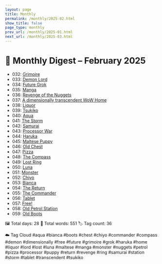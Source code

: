 ```yaml
---
layout: page
title: Monthly
permalink: /monthly/2025-02.html
show_title: false
page_type: monthly
prev_url: /monthly/2025-01.html
next_url: /monthly/2025-03.html
---
```


# 📅 Monthly Digest – February 2025

- 032: [Grimoire](https://x.com/Trevorion/status/1885724090859762133)
- 033: [Demon Lord](https://x.com/Trevorion/status/1886072985565413690)
- 034: [Future Grok](https://x.com/Trevorion/status/1886279167588921701)
- 035: [Manga](https://x.com/Trevorion/status/1886590105441407310)
- 036: [Revenge of the Nuggets](https://x.com/Trevorion/status/1886943656466088248)
- 037: [A dimensionally transcendent WoW Home](https://x.com/Trevorion/status/1887306673913508039)
- 038: [Liquor](https://x.com/Trevorion/status/1887757218528858478)
- 039: [Tsukiko](https://x.com/Trevorion/status/1888057694520504423)
- 040: [Aqua](https://x.com/Trevorion/status/1888403761950863461)
- 041: [The Storm](https://x.com/Trevorion/status/1888786026979611002)
- 042: [Samurai](https://x.com/Trevorion/status/1889272416796377319)
- 043: [Processor War](https://x.com/Trevorion/status/1889519634170159271)
- 044: [Haruka](https://x.com/Trevorion/status/1889868504536588537)
- 045: [Maltese Puppy](https://x.com/Trevorion/status/1890257396347597033)
- 046: [Old Chest](https://x.com/Trevorion/status/1890609425188012259)
- 047: [Pizza](https://x.com/Trevorion/status/1890960757174538285)
- 048: [The Compass](https://x.com/Trevorion/status/1891374551717540069)
- 049: [Lost Ring](https://x.com/Trevorion/status/1891927772286587000)
- 050: [Luna](https://x.com/Trevorion/status/1892042212789071897)
- 051: [Monster](https://x.com/Trevorion/status/1892453690998460421)
- 052: [Chiyo](https://x.com/Trevorion/status/1892860245371691141)
- 053: [Bianca](https://x.com/Trevorion/status/1893126140736258347)
- 054: [The Return](https://x.com/Trevorion/status/1893561117667934250)
- 055: [The Commander](https://x.com/Trevorion/status/1893857634731598103)
- 056: [Tablet](https://x.com/Trevorion/status/1894365600916369601)
- 057: [Free!](https://x.com/Trevorion/status/1894613181869244891)
- 058: [Old Petrol Station](https://x.com/Trevorion/status/1895144998833938699)
- 059: [Old Boots](https://x.com/Trevorion/status/1895515412328300999)

🖼️ Total days: 28 📜 Total words: 551 🏷️ Tag count: 36

☁️ Tag Cloud
#aqua #bianca #boots #chest #chiyo #commander #compass #demon #dimensionally #free #future #grimoire #grok #haruka #home #liquor #lord #lost #luna #maltese #manga #monster #nuggets #petrol #pizza #processor #puppy #return #revenge #ring #samurai #station #storm #tablet #transcendent #tsukiko

